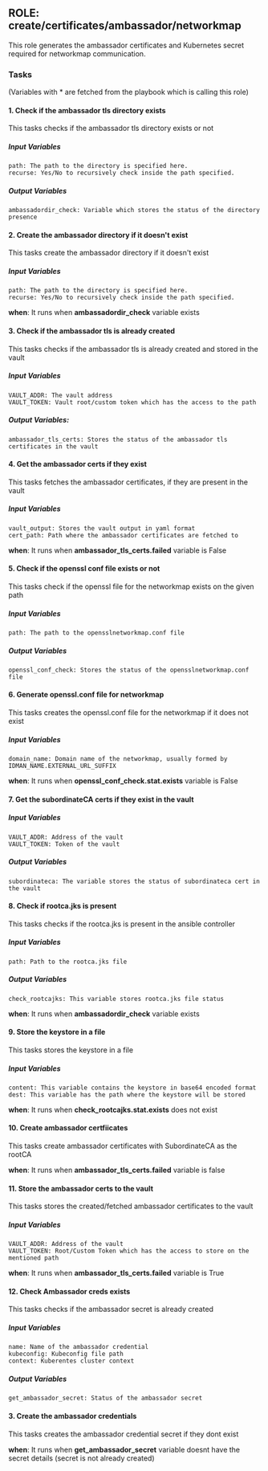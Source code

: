 ## ROLE: create/certificates/ambassador/networkmap
This role generates the ambassador certificates and Kubernetes secret required for networkmap communication.

### Tasks
(Variables with * are fetched from the playbook which is calling this role)
#### 1. Check if the ambassador tls directory exists
This tasks checks if the ambassador tls directory exists or not
##### Input Variables

    path: The path to the directory is specified here.
    recurse: Yes/No to recursively check inside the path specified.
##### Output Variables

    ambassadordir_check: Variable which stores the status of the directory presence

#### 2. Create the ambassador directory if it doesn't exist
This tasks create the ambassador directory if it doesn't exist
##### Input Variables

    path: The path to the directory is specified here.
    recurse: Yes/No to recursively check inside the path specified.

**when**: It runs when **ambassadordir_check** variable exists

#### 3. Check if the ambassador tls is already created
This tasks checks if the ambassador tls is already created and stored in the vault
##### Input Variables

    VAULT_ADDR: The vault address
    VAULT_TOKEN: Vault root/custom token which has the access to the path
##### Output Variables:

    ambassador_tls_certs: Stores the status of the ambassador tls certificates in the vault

#### 4. Get the ambassador certs if they exist
This tasks fetches the ambassador certificates, if they are present in the vault
##### Input Variables

    vault_output: Stores the vault output in yaml format
    cert_path: Path where the ambassador certificates are fetched to

**when**: It runs when **ambassador_tls_certs.failed** variable is False

#### 5. Check if the openssl conf file exists or not
This tasks check if the openssl file for the networkmap exists on the given path
##### Input Variables

    path: The path to the opensslnetworkmap.conf file
##### Output Variables

    openssl_conf_check: Stores the status of the opensslnetworkmap.conf file

#### 6. Generate openssl.conf file for networkmap
This tasks creates the openssl.conf file for the networkmap if it does not exist
##### Input Variables

    domain_name: Domain name of the networkmap, usually formed by IDMAN_NAME.EXTERNAL_URL_SUFFIX

**when**: It runs when **openssl_conf_check.stat.exists** variable is False

#### 7. Get the subordinateCA certs if they exist in the vault
##### Input Variables

    VAULT_ADDR: Address of the vault
    VAULT_TOKEN: Token of the vault
##### Output Variables

    subordinateca: The variable stores the status of subordinateca cert in the vault

#### 8. Check if rootca.jks is present
This tasks checks if the rootca.jks is present in the ansible controller
##### Input Variables

    path: Path to the rootca.jks file
##### Output Variables

    check_rootcajks: This variable stores rootca.jks file status

**when**: It runs when **ambassadordir_check** variable exists

#### 9. Store the keystore in a file
This tasks stores the keystore in a file
##### Input Variables

    content: This variable contains the keystore in base64 encoded format
    dest: This variable has the path where the keystore will be stored

**when**: It runs when **check_rootcajks.stat.exists** does not exist

#### 10. Create ambassador certfiicates
This tasks create ambassador certificates with SubordinateCA as the rootCA

**when**: It runs when **ambassador_tls_certs.failed** variable is false

#### 11. Store the ambassador certs to the vault
This tasks stores the created/fetched ambassador certificates to the vault
##### Input Variables

    VAULT_ADDR: Address of the vault
    VAULT_TOKEN: Root/Custom Token which has the access to store on the mentioned path

**when**: It runs when **ambassador_tls_certs.failed** variable is True

#### 12. Check Ambassador creds exists
This tasks checks if the ambassador secret is already created
##### Input Variables

    name: Name of the ambassador credential
    kubeconfig: Kubeconfig file path
    context: Kuberentes cluster context
##### Output Variables

    get_ambassador_secret: Status of the ambassador secret

#### 3. Create the ambassador credentials
This tasks creates the ambassador credential secret if they dont exist

**when**: It runs when **get_ambassador_secret** variable doesnt have the secret details (secret is not already created)
